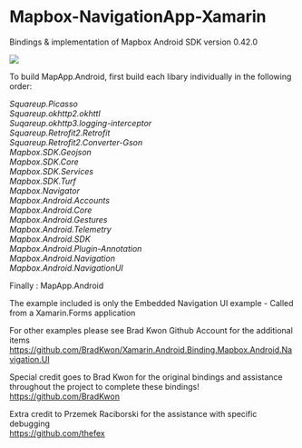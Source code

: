 # Mapbox-NavigationApp-Xamarin
Bindings &amp; implementation of Mapbox Android SDK version 0.42.0

<img src="https://docs.mapbox.com/help/demos/custom-markers-gl-js/mapbox-icon.png"></img>

To build MapApp.Android, first build each libary individually in the following order: </br>

<i>Squareup.Picasso</br>
Squareup.okhttp2.okhttl</br>
Suqareup.okhttp3.logging-interceptor</br>
Squareup.Retrofit2.Retrofit</br>
Squareup.Retrofit2.Converter-Gson</br>
Mapbox.SDK.Geojson</br>
Mapbox.SDK.Core</br>
Mapbox.SDK.Services</br>
Mapbox.SDK.Turf</br>
Mapbox.Navigator</br>
Mapbox.Android.Accounts</br>
Mapbox.Android.Core</br>
Mapbox.Android.Gestures</br>
Mapbox.Android.Telemetry</br>
Mapbox.Android.SDK</br>
Mapbox.Android.Plugin-Annotation</br>
Mapbox.Android.Navigation</br>
Mapbox.Android.NavigationUI</br></i>

Finally : MapApp.Android

The example included is only the Embedded Navigation UI example - Called from a Xamarin.Forms application</br>

For other examples please see Brad Kwon Github Account for the additional items</br>
<a href="https://github.com/BradKwon/Xamarin.Android.Binding.Mapbox.Android.Navigation.UI">https://github.com/BradKwon/Xamarin.Android.Binding.Mapbox.Android.Navigation.UI</a>

Special credit goes to Brad Kwon for the original bindings and assistance throughout the project to complete these bindings!
<a href="https://github.com/BradKwon">https://github.com/BradKwon</a>

Extra credit to Przemek Raciborski for the assistance with specific debugging</br>
<a href="https://github.com/thefex">https://github.com/thefex</a>
